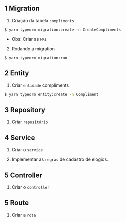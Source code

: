 ## 1 Migration

1. Criação da tabela `compliments`

```
$ yarn typeorm migration:create -n CreateCompliments
```

- Obs: Criar as `FKs`

2. Rodando a migration

```
$ yarn typeorm migration:run 
```

## 2 Entity

1. Criar `entidade` compliments

```bash
$ yarn typeorm entity:create -n Compliment
```

## 3 Repository

1. Criar `repositório`

## 4 Service

1. Criar o `service`

2. Implementar as `regras` de cadastro de elogios.

## 5 Controller

1. Criar o `controller`

## 5 Route

1. Criar a `rota`